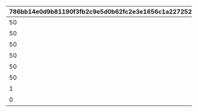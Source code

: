 |786bb14e0d9b81190f3fb2c9e5d0b62fc2e3e1656c1a227252ac47430d20ff80|362dc55b9baefa1f57b1710470cd201f8c02cf47dd55e1a9f789fd1a34536ae9|18b6842b4273e1d16617fbe320752a661a1c404e6920d77f25b035cec340264c|0c20b468f87774734197d4d4ad0baf724191a5abc6fa6b7eb22b673cbacf67fd|467b0ce795b6c76682430a6cc7027a9d2a04d860ad66f81c058586cb7c6f1086|ca98f6c1737e5c783f47a03dba0b9fd2a487a01339376d29b610cdda004426d8|9168244d0ad36a601f30105485483932f0a4a6391cd3609138fc5500764ef60b|3a1a11e27938f12182f15542a45aa14d3c11eee9a46611c7fee3fea42389381b|3a4fbfd0bc86033adaccf7f81b430ca007587f426a71186ff414696b6091c3b2|3e1225907a1f1fa5ce3f8259db83e13f2eef8e929841b1472fc1d5c2353d0bdb|
| --- | --- | --- | --- | --- | --- | --- | --- | --- | --- |
|50|2024/08/31 12:00:00|2|5152601|1|5152061|オコサマタイソー|91002|10152|8|
|50|2024/09/01 12:00:00|2|5152061|2|5152062|アイドルタイソー|91002|10152|8|
|50|2024/09/02 12:00:00|2|5152062|3|5152063|タンキュータイソー|91002|10152|8|
|50|2024/09/03 12:00:00|2|5152063|4|5152064|グータラタイソー|91002|10152|8|
|50|2024/09/04 12:00:00|2|5152064|5|5152065|シンレータイソー|91002|10152|8|
|50|2024/09/05 12:00:00|2|5152065|6|5152066|ラジーオタイソー|91002|10152|8|
|1|0|3|5152066|0|5152075|コンプリート演出|11001328|10152|15|
|0|0|1|0|0|5152601|オープニング|0|10152|0|